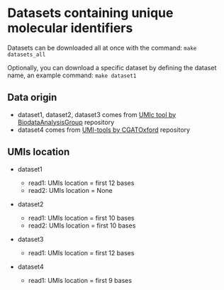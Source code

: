 # Datasets containing unique molecular identifiers
Datasets can be downloaded all at once with the command: `make datasets_all`

Optionally, you can download a specific dataset by defining the dataset name, an example  command: `make dataset1`
## Data origin
* dataset1, dataset2, dataset3 comes from [UMIc tool by BiodataAnalysisGroup](https://github.com/BiodataAnalysisGroup/UMIc/tree/master/data) repository
* dataset4 comes from [UMI-tools by CGATOxford](https://github.com/CGATOxford/UMI-tools/releases/tag/v0.2.3) repository

## UMIs location
* dataset1
    * read1: UMIs location = first 12 bases
    * read2: UMIs location = None

* dataset2
    * read1: UMIs location = first 10 bases
    * read2: UMIs location = first 10 bases

* dataset3
    * read1: UMIs location = first 12 bases

* dataset4
    * read1: UMIs location = first 9 bases